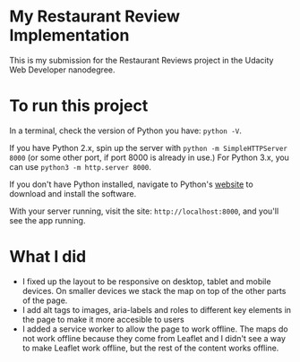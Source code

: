 # My Restaurant Review Implementation

This is my submission for the Restaurant Reviews project in the Udacity Web Developer nanodegree.

# To run this project 

In a terminal, check the version of Python you have: `python -V`. 

If you have Python 2.x, spin up the server with `python -m SimpleHTTPServer 8000` (or some other port, if port 8000 is already in use.) For Python 3.x, you can use `python3 -m http.server 8000`. 

If you don't have Python installed, navigate to Python's [website](https://www.python.org/) to download and install the software.

With your server running, visit the site: `http://localhost:8000`, and you'll see the app running.

# What I did

- I fixed up the layout to be responsive on desktop, tablet and mobile devices. On smaller devices we stack the map on top of the other parts of the page.
- I add alt tags to images, aria-labels and roles to different key elements in the page to make it more accesible to users
- I added a service worker to allow the page to work offline. The maps do not work offline because they come from Leaflet and I didn't see a way to make Leaflet work offline, but the rest of the content works offline.
